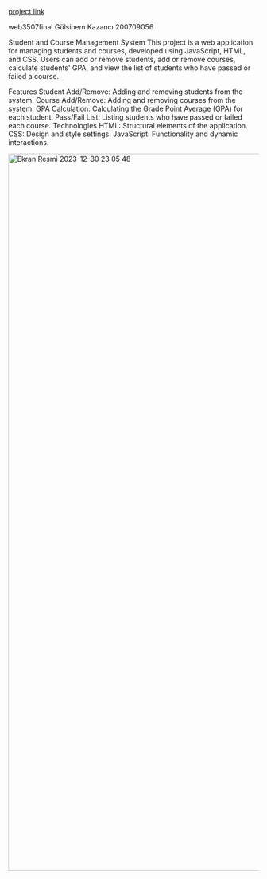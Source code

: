 [
project link](https://github.com/gsinem/web3507final)


web3507final
Gülsinem Kazancı 200709056

Student and Course Management System
This project is a web application for managing students and courses, developed using JavaScript, HTML, and CSS. Users can add or remove students, add or remove courses, calculate students' GPA, and view the list of students who have passed or failed a course.

Features
Student Add/Remove: Adding and removing students from the system.
Course Add/Remove: Adding and removing courses from the system.
GPA Calculation: Calculating the Grade Point Average (GPA) for each student.
Pass/Fail List: Listing students who have passed or failed each course.
Technologies
HTML: Structural elements of the application.
CSS: Design and style settings.
JavaScript: Functionality and dynamic interactions.


<img width="1440" alt="Ekran Resmi 2023-12-30 23 05 48" src="https://github.com/gsinem/web3507final/assets/96627913/ec007568-f77e-4815-93e1-46c60ad98704">

